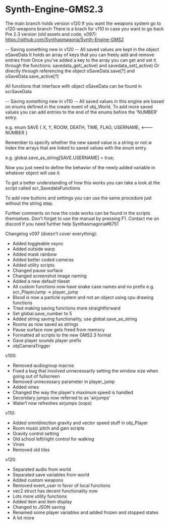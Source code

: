 # Synth-Engine-GMS2.3

The main branch holds version v120
If you want the weapons system go to v120-weapons branch
There is a brach for v110 in case you want to go back
Pre 2.3 version (old assets and code, v097): https://github.com/Synthasmagoria/Synth-Engine-GMS2

 -- Saving something new in v120 --
All saved values are kept in the object oSaveData
It holds an array of keys that you can freely add and remove entries from
Once you've added a key to the array you can get and set it through the functions:
savedata_get(_active) and savedata_set(_active)
Or directly through referencing the object
oSaveData.save[?<key>] and oSaveData.save_active[?<key>]
	
All functions that interface with object oSaveData can be found in scrSaveData


 -- Saving something new in v110 --
All saved values in this engine are based on enums defined in the create event of obj_World.
To add more saved values you can add entries to the end of the enums before the 'NUMBER' entry.

e.g.
enum SAVE {
	X,
	Y,
	ROOM,
	DEATH,
	TIME,
	FLAG,
	USERNAME,	<---
	NUMBER
}

Remember to specify whether the new saved value is a string or not.w
Index the arrays that are linked to saved values with the enum entry.

e.g.
global.save_as_string[SAVE.USERNAME] = true;

Now you just need to define the behavior of the newly added variable in
whatever object will use it.
			     
To get a better understanding of how this works you can take a look at the
script called scr_SavedataFunctions

To add new buttons and settings you can use the same procedure just without
the string step.

Further comments on how the code works can be found in the scripts themselves.
Don't forget to use the manual by pressing F1.
Contact me on discord if you need further help Synthasmagoria#6751


Changelog v097 (doesn't cover everything):
- Added toggleable vsync
- Added outside warp
- Added mask rainbow
- Added better coded cameras
- Added utility scripts
- Changed pause surface
- Changed screenshot image naming
- Added a new default tileset
- All custom functions now have snake case names and no prefix
	e.g. scr_PlayerJump -> player_jump
- Blood is now a particle system and not an object using cpu drawing functions
- Tried making saving functions more straightforward
- Set global.save_number to 5
- Added string saving functionality, use global.save_as_string
- Rooms as now saved as strings
- Pause surface now gets freed from memory
- Formatted all scripts to the new GMS2.3 format
- Gave player sounds player prefix
- objCameraTrigger

v100:
- Removed audiogroup macros
- Fixed a bug that involved unnecessarily setting the window size when going out of fullscreen
- Removed unnecessary parameter in player_jump
- Added vines
- Changed the way the player's maximum speed is handled
- Secondary jumps now referred to as 'airjumps'
- Water1 now refreshes airjumps (oops)

v110:
- Added omnidirection gravity and vector speed stuff in obj_Player
- Room music pitch and gain scripts
- Gravity control setting
- Old school left/right control for walking
- Vines
- Removed old tiles

v120:
- Separated audio from world
- Separated save variables from world
- Added custom weapons
- Removed event_user in favor of local functions
- vec2 struct has decent functionality now
- Lots more utility functions
- Added item and item display
- Changed to JSON saving
- Renamed some player variables and added frozen and stopped states
- A lot more
